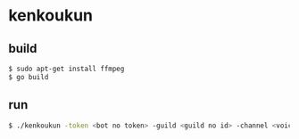# kenkoukun

## build

```bash
$ sudo apt-get install ffmpeg
$ go build
```

## run

```bash
$ ./kenkoukun -token <bot no token> -guild <guild no id> -channel <voice channel no id> -role <kikisen mireru role>
```
